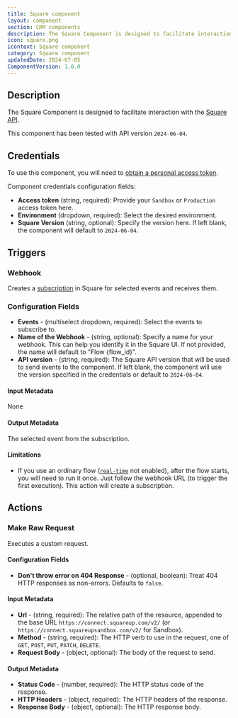 ```yaml
---
title: Square component
layout: component
section: CRM components
description: The Square Component is designed to facilitate interaction with the Square API.
icon: square.png
icontext: Square component
category: Square component
updatedDate: 2024-07-05
ComponentVersion: 1.0.0
---
```


## Description

The Square Component is designed to facilitate interaction with the [Square API](https://developer.squareup.com/reference/square).

This component has been tested with API version `2024-06-04`.

## Credentials

To use this component, you will need to [obtain a personal access token](https://developer.squareup.com/docs/build-basics/access-tokens#get-a-personal-access-token).

Component credentials configuration fields:

- **Access token** (string, required): Provide your `Sandbox` or `Production` access token here.
- **Environment** (dropdown, required): Select the desired environment.
- **Square Version** (string, optional): Specify the version here. If left blank, the component will default to `2024-06-04`.

## Triggers

### Webhook

Creates a [subscription](https://developer.squareup.com/docs/webhooks/webhook-subscriptions-api) in Square for selected events and receives them.

### Configuration Fields

- **Events** - (multiselect dropdown, required): Select the events to subscribe to.
- **Name of the Webhook** - (string, optional): Specify a name for your webhook. This can help you identify it in the Square UI. If not provided, the name will default to "Flow {flow_id}".
- **API version** - (string, required): The Square API version that will be used to send events to the component. If left blank, the component will use the version specified in the credentials or default to `2024-06-04`.

#### Input Metadata

None

#### Output Metadata
The selected event from the subscription.

#### Limitations
- If you use an ordinary flow ([`real-time`](/guides/realtime-flows.html) not enabled), after the flow starts, you will need to run it once. Just follow the webhook URL (to trigger the first execution). This action will create a subscription.

## Actions

### Make Raw Request

Executes a custom request.

#### Configuration Fields

- **Don't throw error on 404 Response** - (optional, boolean): Treat 404 HTTP responses as non-errors. Defaults to `false`.

#### Input Metadata

- **Url** - (string, required): The relative path of the resource, appended to the base URL `https://connect.squareup.com/v2/` (or `https://connect.squareupsandbox.com/v2/` for Sandbox).
- **Method** - (string, required): The HTTP verb to use in the request, one of `GET`, `POST`, `PUT`, `PATCH`, `DELETE`.
- **Request Body** - (object, optional): The body of the request to send.

#### Output Metadata
- **Status Code** - (number, required): The HTTP status code of the response.
- **HTTP Headers** - (object, required): The HTTP headers of the response.
- **Response Body** - (object, optional): The HTTP response body.
